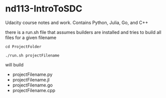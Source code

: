 # nd113-IntroToSDC
Udacity course notes and work. Contains Python, Julia, Go, and C++

there is a run.sh file that assumes builders are installed and tries to build all files for a given filename

    cd ProjectFolder
 
    ./run.sh projectFilename

will build
- projectFilename.py
- projectFilename.jl
- projectFilename.go
- projectFilename.cpp


